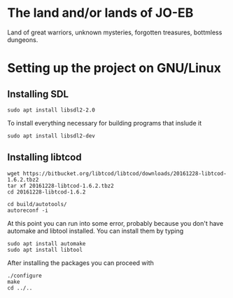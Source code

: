 # The land and/or lands of JO-EB

Land of great warriors, unknown mysteries, forgotten treasures, bottmless dungeons.


# Setting up the project on GNU/Linux

## Installing SDL

```
sudo apt install libsdl2-2.0
```
To install everything necessary for building programs that inslude it
```
sudo apt install libsdl2-dev
```

## Installing libtcod
```
wget https://bitbucket.org/libtcod/libtcod/downloads/20161228-libtcod-1.6.2.tbz2
tar xf 20161228-libtcod-1.6.2.tbz2
cd 20161228-libtcod-1.6.2
 
cd build/autotools/
autoreconf -i
```
At this point you can run into some error, probably because you don't have automake and libtool installed. You can install them by typing
```
sudo apt install automake
sudo apt install libtool
```
After installing the packages you can proceed with
```
./configure
make
cd ../..
```
